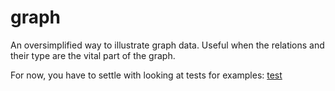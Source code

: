 # graph

An oversimplified way to illustrate graph data. Useful when the relations and their type are the vital part of the graph.

For now, you have to settle with looking at tests for examples: [test](https://github.com/Meduzz/graph/mem/mem_test.go)